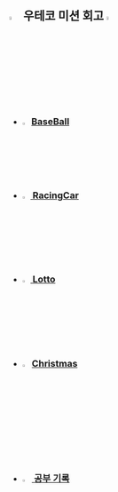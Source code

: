 [//]: # (![header]&#40;https://capsule-render.vercel.app/api?type=waving&color=gradient&text=Welcome%20to%20doha's%20GitHub%20👋&animation=twinkling&fontSize=35&fontAlignY=40&fontAlign=70&height=230&#41;)

## <img src="https://raw.githubusercontent.com/Tarikul-Islam-Anik/Animated-Fluent-Emojis/master/Emojis/Travel%20and%20places/Fire.png" alt="Fire" width="4%" /> 우테코 미션 회고 <img src="https://raw.githubusercontent.com/Tarikul-Islam-Anik/Animated-Fluent-Emojis/master/Emojis/Travel%20and%20places/Fire.png" alt="Fire" width="4%" />

- ### <img src="https://em-content.zobj.net/source/microsoft-teams/363/baseball_26be.png" width="2.5%"> <a href = "https://polyester-cicada-a92.notion.site/Baseball-Game-a3b9e87b45de454eaf32b713fbd16db1?pvs=4"/> BaseBall
- ### <img src="https://em-content.zobj.net/source/microsoft-teams/363/automobile_1f697.png" width="3%"> <a href = "https://polyester-cicada-a92.notion.site/Racing-Car-24b14226f2da46ccbd9558f424acc2ea?pvs=4"/> RacingCar
- ### <img src="https://em-content.zobj.net/source/microsoft-teams/363/slot-machine_1f3b0.png" width="3%"> <a href = "https://polyester-cicada-a92.notion.site/Lotto-24b14226f2da46ccbd9558f424acc2ea?pvs=4"/> Lotto
- ### <img src="https://em-content.zobj.net/source/microsoft-teams/363/christmas-tree_1f384.png" width="3.5%">Christmas
</br>

- ### <img src="https://em-content.zobj.net/source/microsoft-teams/363/teddy-bear_1f9f8.png" width="3.5%"/> <a href = "https://polyester-cicada-a92.notion.site/656ebca846314d5f86aadd98d70a1438?pvs=4"/> 공부 기록

[//]: # (![footer]&#40;https://capsule-render.vercel.app/api?type=waving&color=gradient&height=120&animation=fadeIn&section=footer&text=&fontAlign=70&#41;)

[//]: # (<img src = "https://em-content.zobj.net/source/microsoft-teams/363/teddy-bear_1f9f8.png" width="7%" alt="bear">)

<!--
**dohaahi/dohaahi** is a ✨ _special_ ✨ repository because its `README.md` (this file) appears on your GitHub profile.

Here are some ideas to get you started:

- 🔭 I’m currently working on ...
- 🌱 I’m currently learning ...
- 👯 I’m looking to collaborate on ...
- 🤔 I’m looking for help with ...
- 💬 Ask me about ...
- 📫 How to reach me: ...
- 😄 Pronouns: ...
- ⚡ Fun fact: ...
-->
